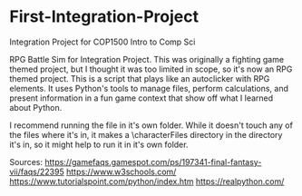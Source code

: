 # First-Integration-Project
Integration Project for COP1500 Intro to Comp Sci

RPG Battle Sim for Integration Project.
This was originally a fighting game themed project, but I thought it was
too limited in scope, so it's now an RPG themed project.
This is a script that plays like an autoclicker with RPG elements. It uses
Python's tools to manage files, perform calculations, and present information
in a fun game context that show off what I learned about Python.

I recommend running the file in it's own folder. While it doesn't touch any
of the files where it's in, it makes a \characterFiles directory in the
directory it's in, so it might help to run it in it's own folder.


Sources:
https://gamefaqs.gamespot.com/ps/197341-final-fantasy-vii/faqs/22395
https://www.w3schools.com/
https://www.tutorialspoint.com/python/index.htm
https://realpython.com/
